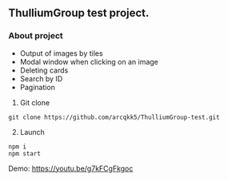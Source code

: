 ## ThulliumGroup test project.

### About project

- Output of images by tiles
- Modal window when clicking on an image
- Deleting cards
- Search by ID
- Pagination

1. Git clone

```
git clone https://github.com/arcqkk5/ThulliumGroup-test.git
```

2. Launch

```
npm i
npm start
```
Demo: https://youtu.be/g7kFCgFkgoc

